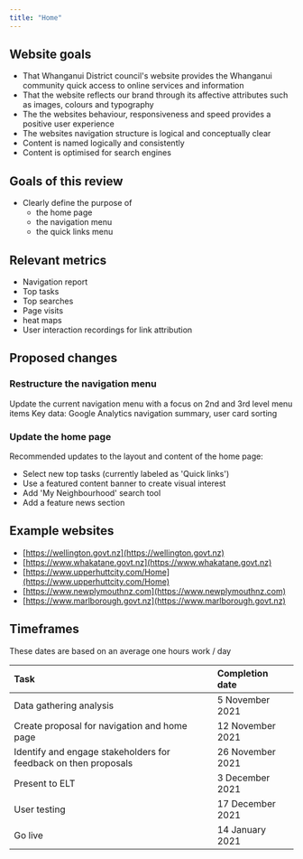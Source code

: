 ```yaml
---
title: "Home"
---
```


## Website goals

- That Whanganui District council's website provides the Whanganui community quick access to online services and information
- That the website reflects our brand through its affective attributes such as images, colours and typography
- The the websites behaviour, responsiveness and speed provides a positive user experience
- The websites navigation structure is logical and conceptually clear
- Content is named logically and consistently
- Content is optimised for search engines

## Goals of this review

- Clearly define the purpose of
  - the home page
  - the navigation menu
  - the quick links menu

## Relevant metrics
- Navigation report
- Top tasks
- Top searches
- Page visits
- heat maps
- User interaction recordings for link attribution

## Proposed changes

### Restructure the navigation menu
Update the current navigation menu with a focus on 2nd and 3rd level menu items
Key data: Google Analytics navigation summary, user card sorting

### Update the home page
Recommended updates to the layout and content of the home page:
- Select new top tasks (currently labeled as 'Quick links')
- Use a featured content banner to create visual interest
- Add 'My Neighbourhood' search tool
- Add a feature news section


## Example websites
- [https://wellington.govt.nz](https://wellington.govt.nz)
- [https://www.whakatane.govt.nz](https://www.whakatane.govt.nz)
- [https://www.upperhuttcity.com/Home](https://www.upperhuttcity.com/Home)
- [https://www.newplymouthnz.com](https://www.newplymouthnz.com)
- [https://www.marlborough.govt.nz](https://www.marlborough.govt.nz)

## Timeframes

These dates are based on an average one hours work / day

| Task | Completion date |
|:--|:--|
| Data gathering analysis | 5 November 2021 |
| Create proposal for navigation and home page | 12 November 2021 |
| Identify and engage stakeholders for feedback on then proposals | 26 November 2021 |
| Present to ELT | 3 December 2021 |
| User testing | 17 December 2021 |
| Go live | 14 January 2021 |
